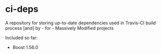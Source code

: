 ci-deps
=======

A repository for storing up-to-date dependencies used in Travis-CI build process [and] by - for - Massively Modified projects

Included so far:

* Boost 1.56.0
